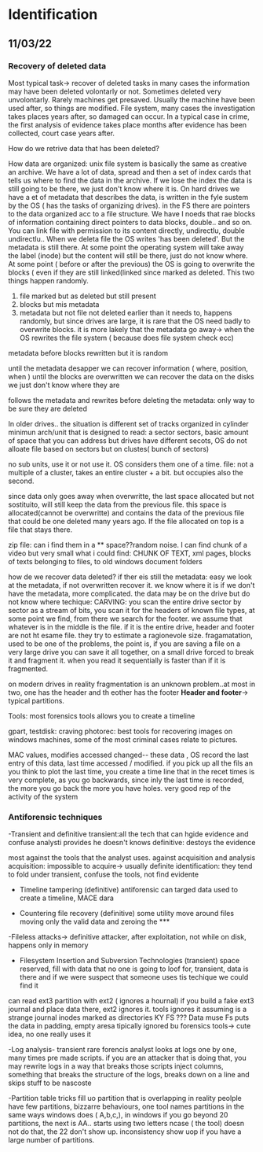 # Identification
## 11/03/22
 ### Recovery of deleted data

Most typical task-> recover of deleted tasks
in many cases the information may have been deleted volontarly or not. Sometimes deleted very unvolontarly. 
Rarely machines get presaved. Usually the machine have been used after, so things are modified. File system, many cases the investigation takes places years after, so damaged can occur. In a typical case in crime, the first analysis of evidence takes place months after evidence has been collected, court case years after. 


How do we retrive data that has been deleted? 

How data are organized: 
unix file system is basically the same as creative an archive. We have a lot of data, spread and then a set of index cards that tells us where to find the data in the archive. If we lose the index the data is still going to be there, we just don't know where it is. On hard drives we have a et of metadata that describes the data, is written in the fyle sustem by the OS ( has the tasks of organizing drives). in the FS there are pointers to the data organized acc to a file structure. We have I noeds that rae blocks of information containing direct pointers to data blocks, double.. and so on. 
You can link file with permission to its content directly, undirectlu, double undirectlu..
When we deleta file the OS writes 'has been deleted'. But the metadata is still there. At some point the operating system will take away the label (inode) but the content will still be there, just do not know where. At some point ( before or after the previous) the OS is going to overwrite the blocks ( even if they are still linked(linked since marked as deleted. This two things happen randomly. 
1. file marked but as deleted but still present
3. blocks but mis metadata
4. metadata but not file
not deleted earlier than it needs to, happens randomly, but since drives are large, it is rare that the OS need badly to overwrite blocks. it is more lakely that the metadata go away-> when the OS rewrites the file system ( because does file system check ecc) 

metadata before blocks rewritten but it is random 

until the metadata desapper we can recover information ( where, position, when ) 
until the blocks are overwritten we can recover the data on the disks we just don't know where they are


follows the metadata and rewrites before deleting the metadata: only way to be sure they are deleted



In older drives.. the situation is different set of tracks organized in cylinder
minimun arch/unit that is designed to read: a sector
sectors, basic amount of space that you can address but drives have different secots, OS do not alloate file based on sectors but on clustes( bunch of sectors) 

no sub units, use it or not use it. OS considers them one of a time.
file: not a multiple of a cluster, takes an entire cluster + a bit. but occupies also the second. 



since data only goes away when overwritte, the last space allocated but not sostituito, will still keep the data from the previous file. this space is allocated(cannot be overwritte) and contains the data of the previous file that could be one deleted many years ago. If the file allocated on top is a file that stays there. 

zip file: can i find them in a ** space??random noise. 
I can find chunk of a video but very small
what i could find: CHUNK OF TEXT, xml pages, blocks of texts belonging to files, to old windows document folders 

how de we recover data deleted? 
if ther eis still the metadata: easy 
we look at the metadata, if not overwritten recover it. we know where it is 
if we don't have the metadata, more complicated. the data may be on the drive but do not know where
techique: CARVING: you scan the entire drive sector by sector as a stream of bits, you scan it for the headers of known file types, at some point we find, from there we search for the footer. we assume that whatever is in the middle is the file. if it is the entire drive, header and footer are not ht esame file. they try to estimate a ragionevole size. 
fragamatation, used to be one of the problems, the point is, if you are saving a file on a very large drive you can save it all together, on a small drive forced to break it and fragment it. when you read it sequentially is faster than if it is fragmented. 

on modern drives in reality fragmentation is an unknown problem..at most in two, one has the header and th eother has the footer
**Header and footer**-> typical partitions. 

Tools: 
most forensics tools allows you to create a timeline

gpart, testdisk: craving 
photorec: best tools for recovering images on windows machines, some of the most criminal cases relate to pictures. 

MAC values, modifies accessed changed-- these data , OS record the last entry of this data, last time accessed / modified. if you pick up all the fils an you think to plot the last time, you create a time line that in the recet times is very complete, as you go backwards, since inly the last time is recorded, the more you go back the more you have holes. very good rep of the activity of the system 


 ### Antiforensic techniques
-Transient and definitive
transient:all the tech that can hgide evidence and confuse analysti provides he doesn't knows
definitive: destoys the evidence

most against the tools that the analyst uses. against acquisition and analysis
acquisition: impossible to acquire-> usually definite
identification: they tend to fold under transient, confuse the tools, not find evidente

- Timeline tampering (definitive)
antiforensic can targed data used to create a timeline, MACE dara 


- Countering file recovery (definitive)
some utility move around files moving only the valid data and zeroing the ***


-Fileless attacks-> definitive
attacker, after exploitation, not while on disk, happens only in memory 

- Filesystem Insertion and Subversion Technologies (transient)
space reserved, fill with data that no one is going to loof for, transient, data is there and if we were suspect that someone uses tis techique we could find it


can read ext3 partition with ext2 ( ignores a hournal) 
if you build a fake ext3 journal and place data there, ext2 ignores it. tools ignores it assuming is a strange journal
inodes marked as directories KY FS ???
Data muse Fs puts the data in padding, empty aresa tipically ignored bu forensics tools-> cute idea, no one really uses it 

-Log analysis- transient
rare forencis analyst looks at logs one by one, many times pre made scripts. if you are an attacker that is doing that, you may rewrite logs in a way that breaks those scripts
inject columns, something that breaks the structure of the logs, breaks down on a line and skips stuff to be nascoste 

-Partition table tricks
fill uo partition that is overlapping
in reality peolple have few partitions, bizzarre behaviours, one tool names partitions in the same ways windows does ( A,b,c,), in windows if you go beyond 20 partitions, the next is AA.. starts using two letters ncase ( the tool) doesn not do that, the 22 don't show up. inconsistency show uop if you have a large number of partitions. 
